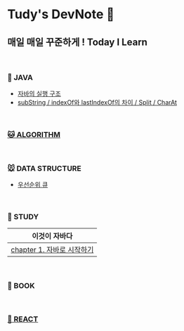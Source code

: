 # Tudy's DevNote 🐢

## 매일 매일 꾸준하게 ! Today I Learn

<br>

### 🐶 JAVA 

- [자바의 실행 구조](https://tudiiii.github.io/TudyDev/JAVA/자바실행구조)
- [subString / indexOf와 lastIndexOf의 차이 / Split / CharAt](https://tudiiii.github.io/TudyDev/JAVA's%20method/문자열잘라내기)

<br>

### [🐱 ALGORITHM](https://github.com/tudiiii/algorithm)

<br>

### 🐭 DATA STRUCTURE
- [우선순위 큐](https://tudiiii.github.io/TudyDev/data_structure/우선순위큐)

<br>

### 🐹 STUDY 

|이것이 자바다|
|:---:|
|[chapter 1. 자바로 시작하기](https://tudiiii.github.io/TudyDev/thisisjava/chapter01)|

<br>

### 🐰 BOOK 

<br>

### [🦊 REACT](https://github.com/tudiiii/about-react) 
